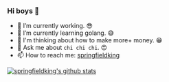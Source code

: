 ### Hi boys 👋

- 🌈 I’m currently working. 😎
- 🐳 I’m currently learning golang. 😅
- 🤔 I'm thinking about how to make more+ money. 😁
- 💬 Ask me about `chi chi chi`. 😍
- 📫 How to reach me: [springfieldking](https://springfieldking.github.io/)

[![springfieldking's github stats](https://github-readme-stats.vercel.app/api?username=springfieldking)](https://github.com/springfieldking)
